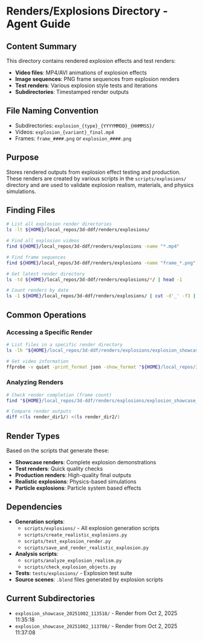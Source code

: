 # Renders/Explosions Directory - Agent Guide

## Content Summary
This directory contains rendered explosion effects and test renders:
- **Video files**: MP4/AVI animations of explosion effects
- **Image sequences**: PNG frame sequences from explosion renders
- **Test renders**: Various explosion style tests and iterations
- **Subdirectories**: Timestamped render outputs

## File Naming Convention
- Subdirectories: `explosion_{type}_{YYYYMMDD}_{HHMMSS}/`
- Videos: `explosion_{variant}_final.mp4`
- Frames: `frame_####.png` or `explosion_####.png`

## Purpose
Stores rendered outputs from explosion effect testing and production. These renders are created by various scripts in the `scripts/explosions/` directory and are used to validate explosion realism, materials, and physics simulations.

## Finding Files

```bash
# List all explosion render directories
ls -lt ${HOME}/local_repos/3d-ddf/renders/explosions/

# Find all explosion videos
find ${HOME}/local_repos/3d-ddf/renders/explosions -name "*.mp4"

# Find frame sequences
find ${HOME}/local_repos/3d-ddf/renders/explosions -name "frame_*.png" -o -name "explosion_*.png"

# Get latest render directory
ls -td ${HOME}/local_repos/3d-ddf/renders/explosions/*/ | head -1

# Count renders by date
ls -1 ${HOME}/local_repos/3d-ddf/renders/explosions/ | cut -d'_' -f3 | sort | uniq -c
```

## Common Operations

### Accessing a Specific Render
```bash
# List files in a specific render directory
ls -lh "${HOME}/local_repos/3d-ddf/renders/explosions/explosion_showcase_20251002_113518/"

# Get video information
ffprobe -v quiet -print_format json -show_format "${HOME}/local_repos/3d-ddf/renders/explosions/my_explosion.mp4"
```

### Analyzing Renders
```bash
# Check render completion (frame count)
find "${HOME}/local_repos/3d-ddf/renders/explosions/explosion_showcase_20251002_113518/" -name "*.png" | wc -l

# Compare render outputs
diff <(ls render_dir1/) <(ls render_dir2/)
```

## Render Types
Based on the scripts that generate these:
- **Showcase renders**: Complete explosion demonstrations
- **Test renders**: Quick quality checks
- **Production renders**: High-quality final outputs
- **Realistic explosions**: Physics-based simulations
- **Particle explosions**: Particle system based effects

## Dependencies
- **Generation scripts**: 
  - `scripts/explosions/` - All explosion generation scripts
  - `scripts/create_realistic_explosions.py`
  - `scripts/test_explosion_render.py`
  - `scripts/save_and_render_realistic_explosion.py`
- **Analysis scripts**:
  - `scripts/analyze_explosion_realism.py`
  - `scripts/check_explosion_objects.py`
- **Tests**: `tests/explosions/` - Explosion test suite
- **Source scenes**: `.blend` files generated by explosion scripts

## Current Subdirectories
- `explosion_showcase_20251002_113518/` - Render from Oct 2, 2025 11:35:18
- `explosion_showcase_20251002_113708/` - Render from Oct 2, 2025 11:37:08
